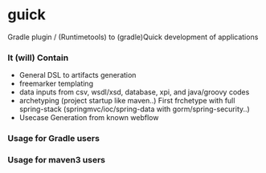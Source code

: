 guick
=====

Gradle plugin / (Runtimetools) to (gradle)Quick development of applications

### It (will) Contain ###

*  General DSL to artifacts generation
*  freemarker templating
*  data inputs from csv, wsdl/xsd, database, xpi, and java/groovy codes
*  archetyping (project startup like maven..)
First frchetype with full spring-stack (springmvc/ioc/spring-data with gorm/spring-security..)
*  Usecase Generation from known webflow

### Usage for Gradle users ###


### Usage for maven3 users ###